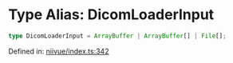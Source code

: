 # Type Alias: DicomLoaderInput

```ts
type DicomLoaderInput = ArrayBuffer | ArrayBuffer[] | File[];
```

Defined in: [niivue/index.ts:342](https://github.com/niivue/niivue/blob/main/packages/niivue/src/niivue/index.ts#L342)
